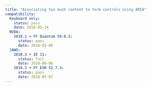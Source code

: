 ```yaml
---
title: "Associating too much content to form controls using ARIA"
compatibility:
  Keyboard only:
    status: pass
    date: 2018-05-14
  NVDA:
    2018.1 + FF Quantum 59.0.2:
      status: pass
      date: 2018-05-08
  JAWS:
    2018.3 + IE 11:
      status: fail
      date: 2018-06-06
    2018.3 + FF ESR 52.7.3:
      status: pass
      date: 2018-05-07
---
```

